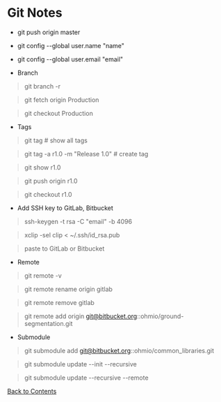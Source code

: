 # Git Notes

* git push origin master
* git config --global user.name "name"
* git config --global user.email "email"

* Branch
> git branch -r

> git fetch origin Production

> git checkout Production

* Tags
> git tag # show all tags

> git tag -a r1.0 -m "Release 1.0" # create tag

> git show r1.0

> git push origin r1.0

> git checkout r1.0

* Add SSH key to GitLab, Bitbucket
> ssh-keygen -t rsa -C "email" -b 4096

> xclip -sel clip < ~/.ssh/id_rsa.pub

> paste to GitLab or Bitbucket

* Remote
> git remote -v

> git remote rename origin gitlab

> git remote remove gitlab

> git remote add origin git@bitbucket.org::ohmio/ground-segmentation.git

* Submodule
 > git submodule add git@bitbucket.org::ohmio/common_libraries.git
 
 > git submodule update --init --recursive
 
 > git submodule update --recursive --remote

[Back to Contents](./README.md)
